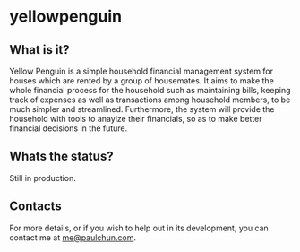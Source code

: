 yellowpenguin
=============

What is it?
-----------

Yellow Penguin is a simple household financial management system for houses which are rented by a group of housemates. It aims to make the whole financial process for the household such as maintaining bills, keeping track of expenses as well as transactions among household members, to be much simpler and streamlined. Furthermore, the system will provide the household with tools to anaylze their financials, so as to make better financial decisions in the future.

Whats the status?
-----------------

Still in production.

Contacts
--------

For more details, or if you wish to help out in its development, you can contact me at me@paulchun.com.

